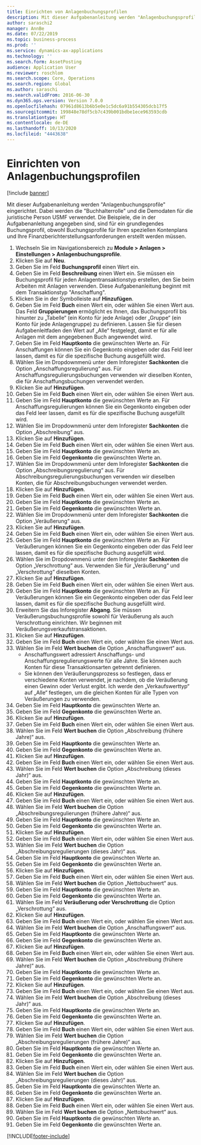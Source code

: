 ```yaml
---
title: Einrichten von Anlagenbuchungsprofilen
description: Mit dieser Aufgabenanleitung werden "Anlagenbuchungsprofile" eingerichtet.
author: saraschi2
manager: AnnBe
ms.date: 07/22/2019
ms.topic: business-process
ms.prod: ''
ms.service: dynamics-ax-applications
ms.technology: ''
ms.search.form: AssetPosting
audience: Application User
ms.reviewer: roschlom
ms.search.scope: Core, Operations
ms.search.region: Global
ms.author: saraschi
ms.search.validFrom: 2016-06-30
ms.dyn365.ops.version: Version 7.0.0
ms.openlocfilehash: 07961d8613b6b5e0e1c5dc6a91b554305dcb17f5
ms.sourcegitcommit: 199848e78df5cb7c439b001bdbe1ece963593cdb
ms.translationtype: HT
ms.contentlocale: de-DE
ms.lasthandoff: 10/13/2020
ms.locfileid: "4443638"
---
```

# <a name="set-up-fixed-asset-posting-profiles"></a>Einrichten von Anlagenbuchungsprofilen

[!include [banner](../../includes/banner.md)]

Mit dieser Aufgabenanleitung werden "Anlagenbuchungsprofile" eingerichtet.  Dabei werden die "Buchhalterrolle" und die Demodaten für die juristische Person USMF verwendet.  Die Beispiele, die in der Aufgabenanleitung angegeben sind, sind für ein grundlegendes Buchungsprofil, obwohl Buchungsprofile für Ihren speziellen Kontenplans und Ihre Finanzberichterstellungsanforderungen erstellt werden müssen.

1. Wechseln Sie im Navigationsbereich zu **Module > Anlagen > Einstellungen > Anlagenbuchungsprofile**.
2. Klicken Sie auf **Neu**.
3. Geben Sie im Feld **Buchungsprofil** einen Wert ein.
4. Geben Sie im Feld **Beschreibung** einen Wert ein. Sie müssen ein Buchungsprofil für jeden Anlagentransaktionstyp erstellen, den Sie beim Arbeiten mit Anlagen verwenden. Diese Aufgabenanleitung beginnt mit dem Transaktionstyp "Anschaffung".  
5. Klicken Sie in der Symbolleiste auf **Hinzufügen**.
6. Geben Sie im Feld **Buch** einen Wert ein, oder wählen Sie einen Wert aus. Das Feld **Gruppierungen** ermöglicht es Ihnen, das Buchungsprofil bis hinunter zu „Tabelle“ (ein Konto für jede Anlage) oder „Gruppe“ (ein Konto für jede Anlagengruppe) zu definieren. Lassen Sie für diesen Aufgabenleitfaden den Wert auf „Alle“ festgelegt, damit er für alle Anlagen mit dem angegebenen Buch angewendet wird.  
7. Geben Sie im Feld **Hauptkonto** die gewünschten Werte an. Für Anschaffungen können Sie ein Gegenkonto eingeben oder das Feld leer lassen, damit es für die spezifische Buchung ausgefüllt wird.    
8. Wählen Sie im Dropdownmenü unter dem Inforegister **Sachkonten** die Option „Anschaffungsregulierung“ aus. Für Anschaffungsregulierungsbuchungen verwenden wir dieselben Konten, die für Anschaffungsbuchungen verwendet werden.  
9. Klicken Sie auf **Hinzufügen**.
10. Geben Sie im Feld **Buch** einen Wert ein, oder wählen Sie einen Wert aus.
11. Geben Sie im Feld **Hauptkonto** die gewünschten Werte an. Für Anschaffungsregulierungen können Sie ein Gegenkonto eingeben oder das Feld leer lassen, damit es für die spezifische Buchung ausgefüllt wird.    
12. Wählen Sie im Dropdownmenü unter dem Inforegister **Sachkonten** die Option „Abschreibung“ aus.
13. Klicken Sie auf **Hinzufügen**.
14. Geben Sie im Feld **Buch** einen Wert ein, oder wählen Sie einen Wert aus.
15. Geben Sie im Feld **Hauptkonto** die gewünschten Werte an.
16. Geben Sie im Feld **Gegenkonto** die gewünschten Werte an.
17. Wählen Sie im Dropdownmenü unter dem Inforegister **Sachkonten** die Option „Abschreibungsregulierung“ aus. Für Abschreibungsregulierungsbuchungen verwenden wir dieselben Konten, die für Abschreibungsbuchungen verwendet werden.  
18. Klicken Sie auf **Hinzufügen**.
19. Geben Sie im Feld **Buch** einen Wert ein, oder wählen Sie einen Wert aus.
20. Geben Sie im Feld **Hauptkonto** die gewünschten Werte an.
21. Geben Sie im Feld **Gegenkonto** die gewünschten Werte an.
22. Wählen Sie im Dropdownmenü unter dem Inforegister **Sachkonten** die Option „Veräußerung“ aus.
23. Klicken Sie auf **Hinzufügen**.
24. Geben Sie im Feld **Buch** einen Wert ein, oder wählen Sie einen Wert aus.
25. Geben Sie im Feld **Hauptkonto** die gewünschten Werte an. Für Veräußerungen können Sie ein Gegenkonto eingeben oder das Feld leer lassen, damit es für die spezifische Buchung ausgefüllt wird.  
26. Wählen Sie im Dropdownmenü unter dem Inforegister **Sachkonten** die Option „Verschrottung“ aus. Verwenden Sie für „Veräußerung“ und „Verschrottung“ dieselben Konten.  
27. Klicken Sie auf **Hinzufügen**.
28. Geben Sie im Feld **Buch** einen Wert ein, oder wählen Sie einen Wert aus.
29. Geben Sie im Feld **Hauptkonto** die gewünschten Werte an. Für Veräußerungen können Sie ein Gegenkonto eingeben oder das Feld leer lassen, damit es für die spezifische Buchung ausgefüllt wird.  
30. Erweitern Sie das Inforegister **Abgang**. Sie müssen Veräußerungsbuchungsprofile sowohl für Veräußerung als auch Verschrottung einrichten.  Wir beginnen mit Veräußerungsverkaufstransaktionen.  
31. Klicken Sie auf **Hinzufügen**.
32. Geben Sie im Feld **Buch** einen Wert ein, oder wählen Sie einen Wert aus.
33. Wählen Sie im Feld **Wert buchen** die Option „Anschaffungswert“ aus.
    * Anschaffungswert adressiert Anschaffungs- und Anschaffungsregulierungswerte für alle Jahre. Sie können auch Konten für diese Transaktionsarten getrennt definieren.  
    * Sie können den Veräußerungsprozess so festlegen, dass er verschiedene Konten verwendet, je nachdem, ob die Veräußerung einen Gewinn oder Verlust ergibt. Ich werde den „Verkaufswerttyp“ auf „Alle“ festlegen, um die gleichen Konten für alle Typen von Veräußerungen zu verwenden.  
34. Geben Sie im Feld **Hauptkonto** die gewünschten Werte an.
35. Geben Sie im Feld **Gegenkonto** die gewünschten Werte an.
36. Klicken Sie auf **Hinzufügen**.
37. Geben Sie im Feld **Buch** einen Wert ein, oder wählen Sie einen Wert aus.
38. Wählen Sie im Feld **Wert buchen** die Option „Abschreibung (frühere Jahre)“ aus.  
38. Geben Sie im Feld **Hauptkonto** die gewünschten Werte an.
39. Geben Sie im Feld **Gegenkonto** die gewünschten Werte an.
40. Klicken Sie auf **Hinzufügen**.
41. Geben Sie im Feld **Buch** einen Wert ein, oder wählen Sie einen Wert aus.
42. Wählen Sie im Feld **Wert buchen** die Option „Abschreibung (dieses Jahr)“ aus.
43. Geben Sie im Feld **Hauptkonto** die gewünschten Werte an.
44. Geben Sie im Feld **Gegenkonto** die gewünschten Werte an.
45. Klicken Sie auf **Hinzufügen**.
46. Geben Sie im Feld **Buch** einen Wert ein, oder wählen Sie einen Wert aus.
47. Wählen Sie im Feld **Wert buchen** die Option „Abschreibungsregulierungen (frühere Jahre)“ aus.
48. Geben Sie im Feld **Hauptkonto** die gewünschten Werte an.
49. Geben Sie im Feld **Gegenkonto** die gewünschten Werte an.
50. Klicken Sie auf **Hinzufügen**.
51. Geben Sie im Feld **Buch** einen Wert ein, oder wählen Sie einen Wert aus.
52. Wählen Sie im Feld **Wert buchen** die Option „Abschreibungsregulierungen (dieses Jahr)“ aus.
53. Geben Sie im Feld **Hauptkonto** die gewünschten Werte an.
54. Geben Sie im Feld **Gegenkonto** die gewünschten Werte an.
55. Klicken Sie auf **Hinzufügen**.
56. Geben Sie im Feld **Buch** einen Wert ein, oder wählen Sie einen Wert aus.
57. Wählen Sie im Feld **Wert buchen** die Option „Nettobuchwert“ aus.
58. Geben Sie im Feld **Hauptkonto** die gewünschten Werte an.
59. Geben Sie im Feld **Gegenkonto** die gewünschten Werte an.
60. Wählen Sie im Feld **Veräußerung oder Verschrottung** die Option „Verschrottung“ aus.
61. Klicken Sie auf **Hinzufügen**.
62. Geben Sie im Feld **Buch** einen Wert ein, oder wählen Sie einen Wert aus.
63. Wählen Sie im Feld **Wert buchen** die Option „Anschaffungswert“ aus.
64. Geben Sie im Feld **Hauptkonto** die gewünschten Werte an.
65. Geben Sie im Feld **Gegenkonto** die gewünschten Werte an.
66. Klicken Sie auf **Hinzufügen**.
67. Geben Sie im Feld **Buch** einen Wert ein, oder wählen Sie einen Wert aus.
67. Wählen Sie im Feld **Wert buchen** die Option „Abschreibung (frühere Jahre)“ aus.  
68. Geben Sie im Feld **Hauptkonto** die gewünschten Werte an.
69. Geben Sie im Feld **Gegenkonto** die gewünschten Werte an.
70. Klicken Sie auf **Hinzufügen**.
71. Geben Sie im Feld **Buch** einen Wert ein, oder wählen Sie einen Wert aus.
72. Wählen Sie im Feld **Wert buchen** die Option „Abschreibung (dieses Jahr)“ aus.
73. Geben Sie im Feld **Hauptkonto** die gewünschten Werte an.
74. Geben Sie im Feld **Gegenkonto** die gewünschten Werte an.
75. Klicken Sie auf **Hinzufügen**.
76. Geben Sie im Feld **Buch** einen Wert ein, oder wählen Sie einen Wert aus.
77. Wählen Sie im Feld **Wert buchen** die Option „Abschreibungsregulierungen (frühere Jahre)“ aus.
78. Geben Sie im Feld **Hauptkonto** die gewünschten Werte an.
79. Geben Sie im Feld **Gegenkonto** die gewünschten Werte an.
80. Klicken Sie auf **Hinzufügen**.
81. Geben Sie im Feld **Buch** einen Wert ein, oder wählen Sie einen Wert aus.
82. Wählen Sie im Feld **Wert buchen** die Option „Abschreibungsregulierungen (dieses Jahr)“ aus.
83. Geben Sie im Feld **Hauptkonto** die gewünschten Werte an.
84. Geben Sie im Feld **Gegenkonto** die gewünschten Werte an.
85. Klicken Sie auf **Hinzufügen**.
86. Geben Sie im Feld **Buch** einen Wert ein, oder wählen Sie einen Wert aus.
87. Wählen Sie im Feld **Wert buchen** die Option „Nettobuchwert“ aus.
88. Geben Sie im Feld **Hauptkonto** die gewünschten Werte an.
89. Geben Sie im Feld **Gegenkonto** die gewünschten Werte an.



[!INCLUDE[footer-include](../../../includes/footer-banner.md)]